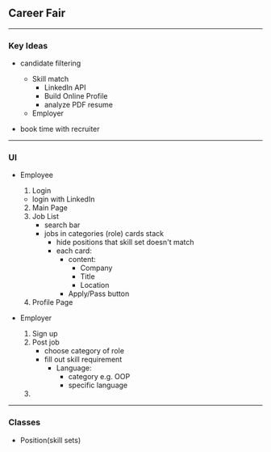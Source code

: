 ## Career Fair
---
### Key Ideas
- candidate filtering
  - Skill match
    - LinkedIn API
    - Build Online Profile 
    - analyze PDF resume
  - Employer
     


- book time with recruiter
 
  
  
  
---
### UI
- Employee
  1. Login
    - login with LinkedIn
  2. Main Page
    1. Job List
        - search bar
        - jobs in categories (role) cards stack
          - hide positions that skill set doesn't match
          - each card:
            - content:
              - Company
              - Title
              - Location
            - Apply/Pass button
  3. Profile Page

- Employer
    1. Sign up
    2. Post job
        - choose category of role
        - fill out skill requirement
          - Language:
            - category e.g. OOP
            - specific language
    3. 

---
### Classes
- Position(skill sets)
